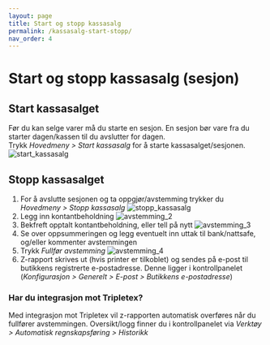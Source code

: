 ```yaml
---
layout: page
title: Start og stopp kassasalg
permalink: /kassasalg-start-stopp/
nav_order: 4
---
```


# Start og stopp kassasalg (sesjon)

## Start kassasalget
Før du kan selge varer må du starte en sesjon. En sesjon bør vare fra du starter dagen/kassen til du avslutter for dagen. <br>
Trykk _Hovedmeny > Start kassasalg_ for å starte kassasalget/sesjonen.
![start_kassasalg](/pos-doc/assets/images/sesjon_start.jpg)

## Stopp kassasalget 
1. For å avslutte sesjonen og ta oppgjør/avstemming trykker du _Hovedmeny > Stopp kassasalg_
![stopp_kassasalg](/pos-doc/assets/images/sesjon_stopp.jpg) <br>
2. Legg inn kontantbeholdning
![avstemming_2](/pos-doc/assets/images/oppgjor_2.jpg) <br>
3. Bekfreft opptalt kontantbeholdning, eller tell på nytt
![avstemming_3](/pos-doc/assets/images/oppgjor_3.jpg) <br>
4. Se over oppsummeringen og legg eventuelt inn uttak til bank/nattsafe, og/eller kommenter avstemmingen
5. Trykk _Fullfør avstemming_ 
![avstemming_4](/pos-doc/assets/images/oppgjor_4.jpg) <br>
6. Z-rapport skrives ut (hvis printer er tilkoblet) og sendes på e-post til butikkens registrerte e-postadresse. Denne ligger i kontrollpanelet (_Konfigurasjon > Generelt > E-post > Butikkens e-postadresse_) 

### Har du integrasjon mot Tripletex?
Med integrasjon mot Tripletex vil z-rapporten automatisk overføres når du fullfører avstemmingen. Oversikt/logg finner du i kontrollpanelet via _Verktøy > Automatisk regnskapsføring > Historikk_
